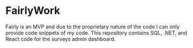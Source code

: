 # FairlyWork
Fairly is an MVP and due to the proprietary nature of the code I can only provide code snippets of my code. This repository contains SQL, .NET, and React code for the surveys admin dashboard. 
